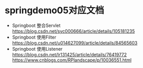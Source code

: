# springdemo05对应文档
- Springboot 整合Servlet
https://blog.csdn.net/syc000666/article/details/105181235
- Springboot 使用Filter
https://blog.csdn.net/u014627099/article/details/84565603
- Springboot 使用Listener
https://blog.csdn.net/lr131425/article/details/76419772
https://www.cnblogs.com/RPlandscape/p/10036551.html
